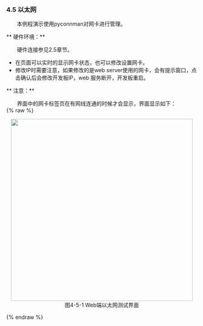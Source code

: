 ### 4.5 以太网

&emsp;&emsp;本例程演示使用pyconnman对网卡进行管理。

** 硬件环境：**

&emsp;&emsp;硬件连接参见2.5章节。  

- 在页面可以实时的显示网卡状态，也可以修改设置网卡。
- 修改IP时需要注意，如果修改的是web server使用的网卡，会有提示窗口，点击确认后会修改开发板IP，web 服务断开，开发板重启。

** 注意：**    

&emsp;&emsp;界面中的网卡标签页在有网线连通的时候才会显示，界面显示如下：   
{% raw %}
<div  align="center" >
<img src="/imagech/WEB-NET.png",alt="cover", width=480 >
</div>
<div align="center" > 图4-5-1 Web端以太网测试界面 </div>
<p></p>
{% endraw %}  
